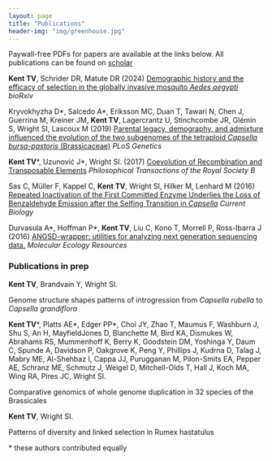 ```yaml
---
layout: page
title: "Publications"
header-img: "img/greenhouse.jpg"
---
```


Paywall-free PDFs for papers are available at the links below.
All publications can be found on [scholar](https://scholar.google.com/citations?user=Yphj-pQAAAAJ&hl=en)

__Kent TV__, Schrider DR, Matute DR (2024) [Demographic history and the efficacy of selection in the globally invasive mosquito _Aedes aegypti_](https://www.biorxiv.org/content/10.1101/2024.03.07.584008v1.full.pdf) _bioRxiv_

Kryvokhyzha D\*, Salcedo A\*, Eriksson MC, Duan T, Tawari N, Chen J, Guerrina M, Kreiner JM, __Kent TV__, Lagercrantz U, Stinchcombe JR, Glémin S, Wright SI, Lascoux M (2019) [Parental legacy, demography, and admixture influenced the evolution of the two subgenomes of the tetraploid _Capsella bursa-pastoris_ (Brassicaceae)](https://paperpile.com/shared/BcxE1S) _PLoS Genetics_

__Kent TV__\*, Uzunović J\*, Wright SI. (2017) [Coevolution of Recombination and Transposable Elements](https://paperpile.com/shared/wp7CoH) _Philosophical Transactions of the Royal Society B_  


Sas C, Müller F, Kappel C, __Kent TV__, Wright SI, Hilker M, Lenhard M (2016) [Repeated Inactivation of the First Committed Enzyme Underlies the Loss of Benzaldehyde Emission after the Selfing Transition in _Capsella_](https://paperpile.com/shared/BalPLB) _Current Biology_

Durvasula A\*, Hoffman P\*, __Kent TV__, Liu C, Kono T, Morrell P, Ross-Ibarra J (2016) [ANGSD-wrapper: utilities for analyzing next generation sequencing data.](https://paperpile.com/shared/Wo6q1m) _Molecular Ecology Resources_

### Publications in prep

__Kent TV__, Brandvain Y, Wright SI.

Genome structure shapes patterns of introgression from _Capsella rubella_ to _Capsella grandiflora_


__Kent TV__\*, Platts AE\*, Edger PP\*, Choi JY, Zhao T, Maumus F, Washburn J, Shu S, An H, MayfieldJones D, Blanchette M, Bird KA, Dismukes W, Abrahams RS, Mummenhoff K, Berry K, Goodstein
DM, Yoshinga Y, Daum C, Spunde A, Davidson P, Oakgrove K, Peng Y, Phillips J, Kudrna D, Talag J,
Mabry ME, Al-Shehbaz I, Cappa JJ, Purugganan M, Pilon-Smits EA, Pepper AE, Schranz ME, Schmutz
J, Weigel D, Mitchell-Olds T, Hall J, Koch MA, Wing RA, Pires JC, Wright SI.

Comparative genomics of whole genome duplication in 32 species of the Brassicales


__Kent TV__, Wright SI.

Patterns of diversity and linked selection in Rumex hastatulus


\* these authors contributed equally
